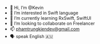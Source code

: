 - 👋 Hi, I’m @Kevin
- 👀 I’m interested in Swift language 
- 🌱 I’m currently learning RxSwift, SwiftUI 
- 💞️ I’m looking to collaborate on Freelancer
- 📫 phamtrungkiendev@gmail.com 
- 🗣 speak English 🇦🇺

<!---
codedeman/codedeman is a ✨ special ✨ repository because its `README.md` (this file) appears on your GitHub profile.
You can click the Preview link to take a look at your changes.
--->
